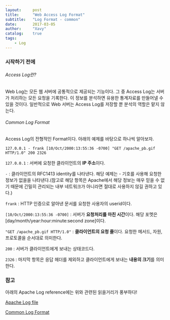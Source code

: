 ```yaml
---
layout:     post
title:      "Web Access Log Format"
subtitle:   "Log Format - common"
date:       2017-03-05
author:     "Xavy"
catalog:    true
tags:
    - Log
---
```


### 시작하기 전에

###### Access Log란?

Web Log는 모든 웹 서버에 공통적으로 제공되는 기능이다. 그 중 Access Log는 서버가 처리하는 모든 요청을 기록한다. 이 정보를 분석하면 유용한 통계자료를 만들어낼 수 있을 것이다. 일반적으로 Web 서버는 Access Log를 저장할 뿐 분석의 역할은 맡지 않는다.

###### Common Log Format

Access Log의 전형적인 Format이다. 아래의 예제를 바탕으로 하나씩 알아보자. 

```text
127.0.0.1 - frank [10/Oct/2000:13:55:36 -0700] "GET /apache_pb.gif HTTP/1.0" 200 2326
```

`127.0.0.1` : 서버에 요청한 클라이언트의 **IP 주소**이다.

`-` : 클라이언트의 RFC1413 identity를 나타낸다. 해당 예제는 - 기호를 사용해 요청한 정보가 없을을 나타낸다.(참고로 해당 항목은 Apache에서 해당 정보는 매우 믿을 수 없기 때문에 긴밀히 관리되는 내부 네트워크가 아니라면 절대로 사용하지 않길 권하고 있다.)

`frank` : HTTP 인증으로 알아낸 문서를 요청한 사용자의 userid이다.

`[10/Oct/2000:13:55:36 -0700]` : 서버가 **요청처리를 마친 시간**이다. 해당 포멧은 [day/month/year:hour:minute:second zone]이다.

`"GET /apache_pb.gif HTTP/1.0"` : **클라이언트의 요청 줄**이다. 요청한 메서드, 자원, 프로토콜을 순서대로 의미한다.

`200` : 서버가 클라이언트에게 보내는 상태코드다.

`2326` : 마지막 항목은 응답 헤더를 제외하고 클라이언트에게 보내는 **내용의 크기**를 의미한다.

### 참고

아래의 Apache Log reference에는 위와 관련된 읽을거리가 풍부하다!

[Apache Log file](https://httpd.apache.org/docs/2.4/logs.html)

[Common Log Format](https://en.wikipedia.org/wiki/Common_Log_Format)